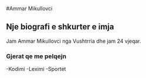 #Ammar Mikullovci

## Nje biografi e shkurter e imja

Jam Ammar Mikullovci nga Vushtrria dhe jam 24 vjeqar.

### Gjerat qe me pelqejn
-Kodimi
-Leximi
-Sportet

